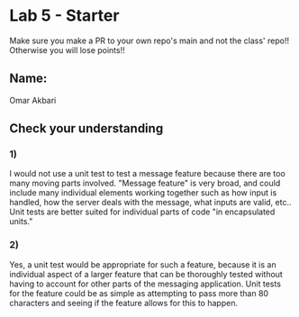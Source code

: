 # Lab 5 - Starter
Make sure you make a PR to your own repo's main and not the class' repo!! Otherwise you will lose points!!

## Name:
Omar Akbari

## Check your understanding

### 1)

I would not use a unit test to test a message feature because there are too many moving parts involved. "Message feature" is very broad, and could include many individual elements working together such as how input is handled, how the server deals with the message, what inputs are valid, etc.. Unit tests are better suited for individual parts of code "in encapsulated units."

### 2)

Yes, a unit test would be appropriate for such a feature, because it is an individual aspect of a larger feature that can be thoroughly tested without having to account for other parts of the messaging application. Unit tests for the feature could be as simple as attempting to pass more than 80 characters and seeing if the feature allows for this to happen.  
